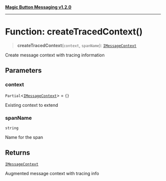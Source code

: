 [**Magic Button Messaging v1.2.0**](../README.md)

***

# Function: createTracedContext()

> **createTracedContext**(`context`, `spanName`): [`IMessageContext`](../interfaces/IMessageContext.md)

Create message context with tracing information

## Parameters

### context

`Partial`\<[`IMessageContext`](../interfaces/IMessageContext.md)\> = `{}`

Existing context to extend

### spanName

`string`

Name for the span

## Returns

[`IMessageContext`](../interfaces/IMessageContext.md)

Augmented message context with tracing info
